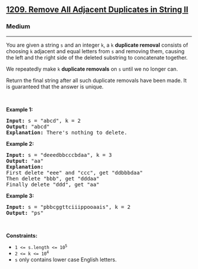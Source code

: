 <h2><a href="https://leetcode.com/problems/remove-all-adjacent-duplicates-in-string-ii/">1209. Remove All Adjacent Duplicates in String II</a></h2><h3>Medium</h3><hr><div style="user-select: auto;"><p style="user-select: auto;">You are given a string <code style="user-select: auto;">s</code> and an integer <code style="user-select: auto;">k</code>, a <code style="user-select: auto;">k</code> <strong style="user-select: auto;">duplicate removal</strong> consists of choosing <code style="user-select: auto;">k</code> adjacent and equal letters from <code style="user-select: auto;">s</code> and removing them, causing the left and the right side of the deleted substring to concatenate together.</p>

<p style="user-select: auto;">We repeatedly make <code style="user-select: auto;">k</code> <strong style="user-select: auto;">duplicate removals</strong> on <code style="user-select: auto;">s</code> until we no longer can.</p>

<p style="user-select: auto;">Return the final string after all such duplicate removals have been made. It is guaranteed that the answer is unique.</p>

<p style="user-select: auto;">&nbsp;</p>
<p style="user-select: auto;"><strong style="user-select: auto;">Example 1:</strong></p>

<pre style="user-select: auto;"><strong style="user-select: auto;">Input:</strong> s = "abcd", k = 2
<strong style="user-select: auto;">Output:</strong> "abcd"
<strong style="user-select: auto;">Explanation: </strong>There's nothing to delete.</pre>

<p style="user-select: auto;"><strong style="user-select: auto;">Example 2:</strong></p>

<pre style="user-select: auto;"><strong style="user-select: auto;">Input:</strong> s = "deeedbbcccbdaa", k = 3
<strong style="user-select: auto;">Output:</strong> "aa"
<strong style="user-select: auto;">Explanation: 
</strong>First delete "eee" and "ccc", get "ddbbbdaa"
Then delete "bbb", get "dddaa"
Finally delete "ddd", get "aa"</pre>

<p style="user-select: auto;"><strong style="user-select: auto;">Example 3:</strong></p>

<pre style="user-select: auto;"><strong style="user-select: auto;">Input:</strong> s = "pbbcggttciiippooaais", k = 2
<strong style="user-select: auto;">Output:</strong> "ps"
</pre>

<p style="user-select: auto;">&nbsp;</p>
<p style="user-select: auto;"><strong style="user-select: auto;">Constraints:</strong></p>

<ul style="user-select: auto;">
	<li style="user-select: auto;"><code style="user-select: auto;">1 &lt;= s.length &lt;= 10<sup style="user-select: auto;">5</sup></code></li>
	<li style="user-select: auto;"><code style="user-select: auto;">2 &lt;= k &lt;= 10<sup style="user-select: auto;">4</sup></code></li>
	<li style="user-select: auto;"><code style="user-select: auto;">s</code> only contains lower case English letters.</li>
</ul>
</div>